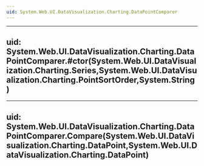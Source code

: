 ```yaml
---
uid: System.Web.UI.DataVisualization.Charting.DataPointComparer
---
```


---
uid: System.Web.UI.DataVisualization.Charting.DataPointComparer.#ctor(System.Web.UI.DataVisualization.Charting.Series,System.Web.UI.DataVisualization.Charting.PointSortOrder,System.String)
---

---
uid: System.Web.UI.DataVisualization.Charting.DataPointComparer.Compare(System.Web.UI.DataVisualization.Charting.DataPoint,System.Web.UI.DataVisualization.Charting.DataPoint)
---
